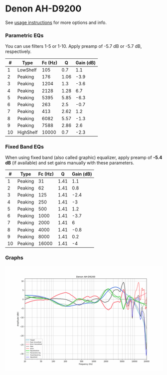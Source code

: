 # Denon AH-D9200
See [usage instructions](https://github.com/jaakkopasanen/AutoEq#usage) for more options and info.

### Parametric EQs
You can use filters 1-5 or 1-10. Apply preamp of -5.7 dB or -5.7 dB, respectively.

|   # | Type      |   Fc (Hz) |    Q |   Gain (dB) |
|-----|-----------|-----------|------|-------------|
|   1 | LowShelf  |       105 | 0.7  |         1.1 |
|   2 | Peaking   |       176 | 1.06 |        -3.9 |
|   3 | Peaking   |      1204 | 1.3  |        -3.6 |
|   4 | Peaking   |      2128 | 1.28 |         6.7 |
|   5 | Peaking   |      5395 | 5.85 |        -6.3 |
|   6 | Peaking   |       263 | 2.5  |        -0.7 |
|   7 | Peaking   |       413 | 2.62 |         1.2 |
|   8 | Peaking   |      6082 | 5.57 |        -1.3 |
|   9 | Peaking   |      7588 | 2.86 |         2.6 |
|  10 | HighShelf |     10000 | 0.7  |        -2.3 |

### Fixed Band EQs
When using fixed band (also called graphic) equalizer, apply preamp of **-5.4 dB** (if available) and set gains manually with these parameters.

|   # | Type    |   Fc (Hz) |    Q |   Gain (dB) |
|-----|---------|-----------|------|-------------|
|   1 | Peaking |        31 | 1.41 |         1.1 |
|   2 | Peaking |        62 | 1.41 |         0.8 |
|   3 | Peaking |       125 | 1.41 |        -2.4 |
|   4 | Peaking |       250 | 1.41 |        -3   |
|   5 | Peaking |       500 | 1.41 |         1.2 |
|   6 | Peaking |      1000 | 1.41 |        -3.7 |
|   7 | Peaking |      2000 | 1.41 |         6   |
|   8 | Peaking |      4000 | 1.41 |        -0.8 |
|   9 | Peaking |      8000 | 1.41 |         0.2 |
|  10 | Peaking |     16000 | 1.41 |        -4   |

### Graphs
![](./Denon%20AH-D9200.png)
